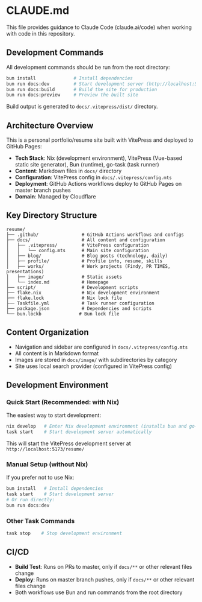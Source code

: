 # CLAUDE.md

This file provides guidance to Claude Code (claude.ai/code) when working with code in this repository.

## Development Commands

All development commands should be run from the root directory:

```bash
bun install              # Install dependencies
bun run docs:dev         # Start development server (http://localhost:5173/resume/)
bun run docs:build       # Build the site for production
bun run docs:preview     # Preview the built site
```

Build output is generated to `docs/.vitepress/dist/` directory.

## Architecture Overview

This is a personal portfolio/resume site built with VitePress and deployed to GitHub Pages:

- **Tech Stack**: Nix (development environment), VitePress (Vue-based static site generator), Bun (runtime), go-task (task runner)
- **Content**: Markdown files in `docs/` directory
- **Configuration**: VitePress config in `docs/.vitepress/config.mts`
- **Deployment**: GitHub Actions workflows deploy to GitHub Pages on master branch pushes
- **Domain**: Managed by Cloudflare

## Key Directory Structure

```
resume/
├── .github/                # GitHub Actions workflows and configs
├── docs/                   # All content and configuration
│   ├── .vitepress/         # VitePress configuration
│   │   └── config.mts      # Main site configuration
│   ├── blog/               # Blog posts (technology, daily)
│   ├── profile/            # Profile info, resume, skills
│   ├── works/              # Work projects (Findy, PR TIMES, presentations)
│   ├── image/              # Static assets
│   └── index.md            # Homepage
├── script/                 # Development scripts
├── flake.nix               # Nix development environment
├── flake.lock              # Nix lock file
├── Taskfile.yml            # Task runner configuration
├── package.json            # Dependencies and scripts
└── bun.lockb              # Bun lock file
```

## Content Organization

- Navigation and sidebar are configured in `docs/.vitepress/config.mts`
- All content is in Markdown format
- Images are stored in `docs/image/` with subdirectories by category
- Site uses local search provider (configured in VitePress config)

## Development Environment

### Quick Start (Recommended: with Nix)

The easiest way to start development:

```bash
nix develop   # Enter Nix development environment (installs bun and go-task)
task start    # Start development server automatically
```

This will start the VitePress development server at `http://localhost:5173/resume/`

### Manual Setup (without Nix)

If you prefer not to use Nix:

```bash
bun install   # Install dependencies
task start    # Start development server
# Or run directly:
bun run docs:dev
```

### Other Task Commands

```bash
task stop    # Stop development environment
```

## CI/CD

- **Build Test**: Runs on PRs to master, only if `docs/**` or other relevant files change
- **Deploy**: Runs on master branch pushes, only if `docs/**` or other relevant files change
- Both workflows use Bun and run commands from the root directory
